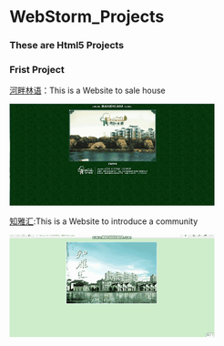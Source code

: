 # WebStorm_Projects
### These are  Html5 Projects

###                                                             Frist Project  




[河畔林语](https://github.com/DreamMemory001/WebStorm_Projects/tree/master/HePanLinYu)：This is a Website to sale house 
                                                     
                                       
 ![image](https://github.com/DreamMemory001/WebStorm_Projects/blob/master/Frist_Project.gif)
 
 
 [知雅汇](https://github.com/DreamMemory001/WebStorm_Projects/tree/master/ZhiYaHui):This is a Website to introduce a community
 
 
![image](https://github.com/DreamMemory001/WebStorm_Projects/blob/master/Second_Project.gif)                                    
